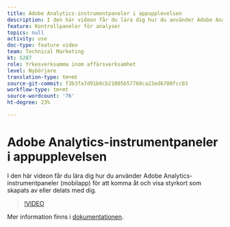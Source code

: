 ```yaml
---
title: Adobe Analytics-instrumentpaneler i appupplevelsen
description: I den här videon får du lära dig hur du använder Adobe Analytics-instrumentpaneler (mobilapp) för att komma åt och visa styrkort som skapats av eller delats med dig.
feature: Kontrollpaneler för analyser
topics: null
activity: use
doc-type: feature video
team: Technical Marketing
kt: 5287
role: Yrkesverksamma inom affärsverksamhet
level: Nybörjare
translation-type: tm+mt
source-git-commit: f3b3fa7d91b0cb21005b57768ca23ed6700fcc03
workflow-type: tm+mt
source-wordcount: '76'
ht-degree: 23%

---
```



# Adobe Analytics-instrumentpaneler i appupplevelsen

I den här videon får du lära dig hur du använder Adobe Analytics-instrumentpaneler (mobilapp) för att komma åt och visa styrkort som skapats av eller delats med dig.

>[!VIDEO](https://video.tv.adobe.com/v/34545/?quality=12)

Mer information finns i [dokumentationen](https://docs.adobe.com/help/sv-SE/analytics/analyze/mobapp/home.html).
